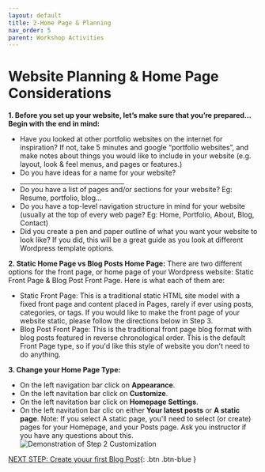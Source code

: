 ```yaml
---
layout: default
title: 2-Home Page & Planning
nav_order: 5
parent: Workshop Activities
---
```

# Website Planning & Home Page Considerations

**1. Before you set up your website, let’s make sure that you’re prepared... Begin with the end in mind:**
  - Have you looked at other portfolio websites on the internet for inspiration?  If not, take 5 minutes and google “portfolio websites”, and make notes about things you would like to include in your website (e.g. layout, look & feel menus, and pages or features.)
  - Do you have ideas for a name for your website? _________________________________
  - Do you have a list of pages and/or sections for your website? Eg: Resume, portfolio, blog...
  - Do you have a top-level navigation structure in mind for your website (usually at the top of every web page? Eg: Home, Portfolio, About, Blog, Contact)
  - Did you create a pen and paper outline of what you want your website to look like?  If you did, this will be a great guide as you look at different Wordpress template options.

**2. Static Home Page vs Blog Posts Home Page:**
There are two different options for the front page, or home page of your Wordpress website: Static Front Page & Blog Post Front Page. Here is what each of them are:
 - Static Front Page: This is a traditional static HTML site model with a fixed front page and content placed in Pages, rarely if ever using posts, categories, or tags. If you would like to make the front page of your website static, please follow the directions below in Step 3.
  - Blog Post Front Page: This is the traditional front page blog format with blog posts featured in reverse chronological order. This is the default Front Page type, so if you'd like this style of website you don't need to do anything.
 
**3. Change your Home Page Type:**
  - On the left navigation bar click on **Appearance**.
  - On the left navitation bar click on **Customize**.
  - On the left navitation bar click on **Homepage Settings**.
  - On the left navitation bar clic on either **Your latest posts** or **A static page**. Note: If you select A static page, you'll need to select (or create) pages for your Homepage, and your Posts page. Ask you instructor if you have any questions about this.<br>
![Demonstration of Step 2 Customization](/images/homepage-01.gif)


[NEXT STEP: Create youur first Blog Post](first-blog-post){: .btn .btn-blue }
